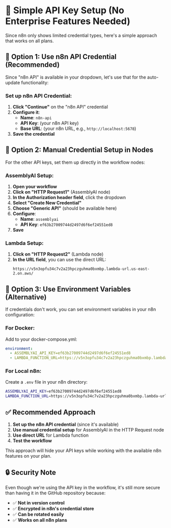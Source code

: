 # 🔐 Simple API Key Setup (No Enterprise Features Needed)

Since n8n only shows limited credential types, here's a simple approach that works on all plans.

## 🎯 **Option 1: Use n8n API Credential (Recommended)**

Since "n8n API" is available in your dropdown, let's use that for the auto-update functionality:

### **Set up n8n API Credential:**

1. **Click "Continue"** on the "n8n API" credential
2. **Configure it**:
   - **Name**: `n8n-api`
   - **API Key**: (your n8n API key)
   - **Base URL**: (your n8n URL, e.g., `http://localhost:5678`)
3. **Save the credential**

## 🔧 **Option 2: Manual Credential Setup in Nodes**

For the other API keys, set them up directly in the workflow nodes:

### **AssemblyAI Setup:**
1. **Open your workflow**
2. **Click on "HTTP Request1"** (AssemblyAI node)
3. **In the Authorization header field**, click the dropdown
4. **Select "Create New Credential"**
5. **Choose "Generic API"** (should be available here)
6. **Configure**:
   - **Name**: `assemblyai`
   - **API Key**: `ef63b27009744d2497d6f6ef24551ed8`
7. **Save**

### **Lambda Setup:**
1. **Click on "HTTP Request2"** (Lambda node)
2. **In the URL field**, you can use the direct URL:
   ```
   https://v5n3opfu34c7v2a23hpczguhma0bxmbp.lambda-url.us-east-2.on.aws/
   ```

## 🔄 **Option 3: Use Environment Variables (Alternative)**

If credentials don't work, you can set environment variables in your n8n configuration:

### **For Docker:**
Add to your docker-compose.yml:
```yaml
environment:
  - ASSEMBLYAI_API_KEY=ef63b27009744d2497d6f6ef24551ed8
  - LAMBDA_FUNCTION_URL=https://v5n3opfu34c7v2a23hpczguhma0bxmbp.lambda-url.us-east-2.on.aws/
```

### **For Local n8n:**
Create a `.env` file in your n8n directory:
```bash
ASSEMBLYAI_API_KEY=ef63b27009744d2497d6f6ef24551ed8
LAMBDA_FUNCTION_URL=https://v5n3opfu34c7v2a23hpczguhma0bxmbp.lambda-url.us-east-2.on.aws/
```

## ✅ **Recommended Approach**

1. **Set up the n8n API credential** (since it's available)
2. **Use manual credential setup** for AssemblyAI in the HTTP Request node
3. **Use direct URL** for Lambda function
4. **Test the workflow**

This approach will hide your API keys while working with the available n8n features on your plan.

## 🔒 **Security Note**

Even though we're using the API key in the workflow, it's still more secure than having it in the GitHub repository because:
- ✅ **Not in version control**
- ✅ **Encrypted in n8n's credential store**
- ✅ **Can be rotated easily**
- ✅ **Works on all n8n plans** 
